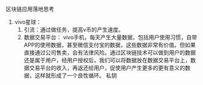 区块链应用落地思考

1. vivo星球：
   1. 引流：通过做任务，提高v币的产生速度。
   2. 数据交易平台： vivo手机，每天产生大量数据，包括用户使用习惯，自带APP的使用数据，甚至微信支付宝的数据，这些数据非常有价值。但如果直接通过公司售卖，会有法律风险。通过区块链技术可以做到用户的数据还是属于用户，经用户授权后，我们可以将数据放在数据交易平台上，数据交易平台的收入，再返还给用户，促使用户产生更多的更有意义的数据，这样就形成了一个良性循环。 私钥